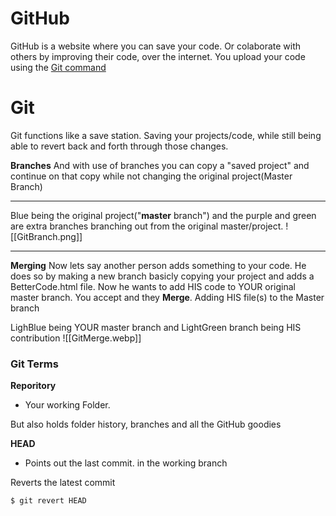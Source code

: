 # GitHub

GitHub is a website where you can save your code. Or colaborate with others by improving their code, over the internet.
You upload your code using the [Git command](https://git-scm.com/downloads)

# Git

Git functions like a save station. Saving your projects/code, while still being able to revert back and forth through those changes.

**Branches**
And with use of branches you can copy a "saved project" and continue on that copy while not changing the original project(Master Branch)

___

Blue being the original project("**master** branch") and the purple and green are extra branches branching out from the original master/project.
![[GitBranch.png]]

___

**Merging**
Now lets say another person adds something to your code. He does so by making a new branch basicly copying your project and adds a BetterCode.html file. Now he wants to add HIS code to YOUR original master branch. You accept and they **Merge**. Adding HIS file(s) to the Master branch

LighBlue being YOUR master branch and LightGreen branch being HIS contribution
![[GitMerge.webp]]


### Git Terms

**Reporitory**
- Your working Folder.

But also holds folder history, branches and all the GitHub goodies

**HEAD**
- Points out the last commit. in the working branch

Reverts the latest commit
```
$ git revert HEAD
```
